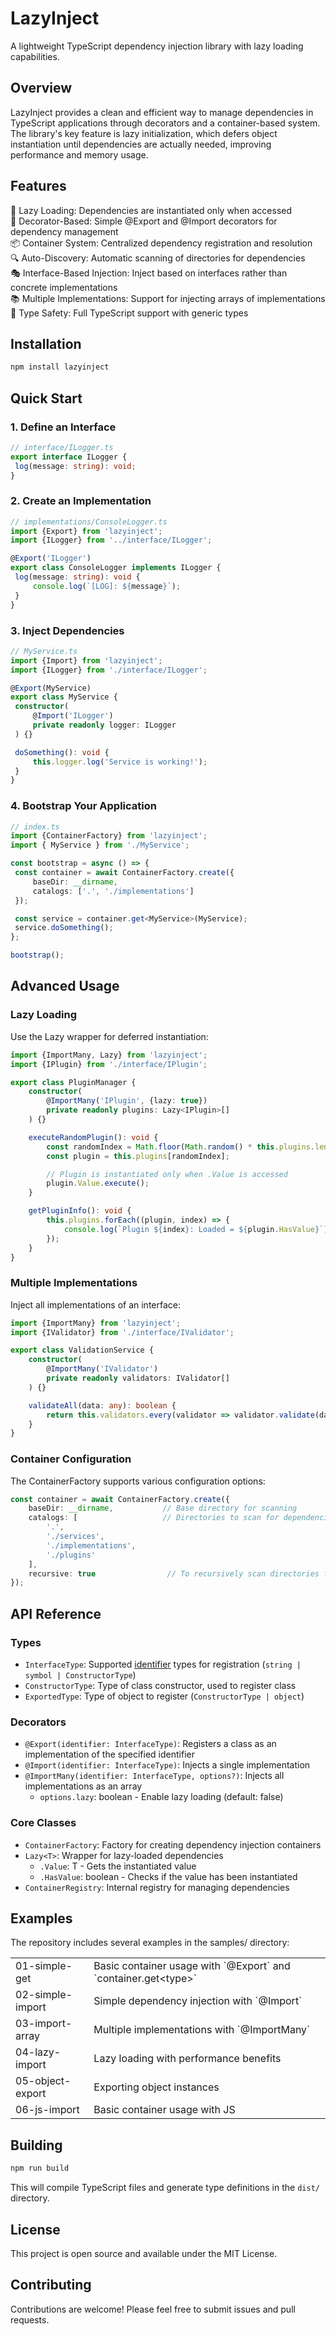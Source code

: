 # LazyInject
A lightweight TypeScript dependency injection library with lazy loading capabilities.

## Overview
LazyInject provides a clean and efficient way to manage dependencies in TypeScript applications through decorators and a container-based system. The library's key feature is lazy initialization, which defers object instantiation until dependencies are actually needed, improving performance and memory usage.

## Features
 🚀 Lazy Loading: Dependencies are instantiated only when accessed<br>
 🎯 Decorator-Based: Simple @Export and @Import decorators for dependency management<br>
 📦 Container System: Centralized dependency registration and resolution<br>
 🔍 Auto-Discovery: Automatic scanning of directories for dependencies<br>
 🎭 Interface-Based Injection: Inject based on interfaces rather than concrete implementations<br>
 📚 Multiple Implementations: Support for injecting arrays of implementations<br>
 💪 Type Safety: Full TypeScript support with generic types<br>
## Installation
```bash
npm install lazyinject
```

## Quick Start
### 1. Define an Interface
   ```typescript
   // interface/ILogger.ts
export interface ILogger {
    log(message: string): void;
}
```
### 2. Create an Implementation
   ```typescript
   // implementations/ConsoleLogger.ts
import {Export} from 'lazyinject';
import {ILogger} from '../interface/ILogger';

@Export('ILogger')
export class ConsoleLogger implements ILogger {
    log(message: string): void {
        console.log(`[LOG]: ${message}`);
    }
}
```
### 3. Inject Dependencies
   ```typescript
   // MyService.ts
import {Import} from 'lazyinject';
import {ILogger} from './interface/ILogger';

@Export(MyService)
export class MyService {
    constructor(
        @Import('ILogger')
        private readonly logger: ILogger
    ) {}

    doSomething(): void {
        this.logger.log('Service is working!');
    }
}
```
### 4. Bootstrap Your Application
   ```typescript
   // index.ts
import {ContainerFactory} from 'lazyinject';
import { MyService } from './MyService';

const bootstrap = async () => {
    const container = await ContainerFactory.create({
        baseDir: __dirname,
        catalogs: ['.', './implementations']
    });

    const service = container.get<MyService>(MyService);
    service.doSomething();
};

bootstrap();
```
## Advanced Usage
### Lazy Loading
Use the Lazy<T> wrapper for deferred instantiation:

```typescript
import {ImportMany, Lazy} from 'lazyinject';
import {IPlugin} from './interface/IPlugin';

export class PluginManager {
    constructor(
        @ImportMany('IPlugin', {lazy: true})
        private readonly plugins: Lazy<IPlugin>[]
    ) {}

    executeRandomPlugin(): void {
        const randomIndex = Math.floor(Math.random() * this.plugins.length);
        const plugin = this.plugins[randomIndex];

        // Plugin is instantiated only when .Value is accessed
        plugin.Value.execute();
    }

    getPluginInfo(): void {
        this.plugins.forEach((plugin, index) => {
            console.log(`Plugin ${index}: Loaded = ${plugin.HasValue}`);
        });
    }
}
```
### Multiple Implementations
Inject all implementations of an interface:

```typescript
import {ImportMany} from 'lazyinject';
import {IValidator} from './interface/IValidator';

export class ValidationService {
    constructor(
        @ImportMany('IValidator')
        private readonly validators: IValidator[]
    ) {}

    validateAll(data: any): boolean {
        return this.validators.every(validator => validator.validate(data));
    }
}
```
### Container Configuration
The ContainerFactory supports various configuration options:

```typescript
const container = await ContainerFactory.create({
    baseDir: __dirname,           // Base directory for scanning
    catalogs: [                   // Directories to scan for dependencies
        '.',
        './services',
        './implementations',
        './plugins'
    ],
    recursive: true                // To recursively scan directories for dependencies
});
```
## API Reference
### Types
 - `InterfaceType`: Supported <u>identifier</u> types for registration (`string | symbol | ConstructorType`)
 - `ConstructorType`: Type of class constructor, used to register class
 - `ExportedType`: Type of object to register (`ConstructorType | object`)
### Decorators
- `@Export(identifier: InterfaceType)`: Registers a class as an implementation of the specified identifier
- `@Import(identifier: InterfaceType)`: Injects a single implementation
- `@ImportMany(identifier: InterfaceType, options?)`: Injects all implementations as an array
  - `options.lazy`: boolean - Enable lazy loading (default: false)
### Core Classes
- `ContainerFactory`: Factory for creating dependency injection containers
- `Lazy<T>`: Wrapper for lazy-loaded dependencies
  - `.Value`: T - Gets the instantiated value
  - `.HasValue`: boolean - Checks if the value has been instantiated
- `ContainerRegistry`: Internal registry for managing dependencies
## Examples
The repository includes several examples in the samples/ directory:

<table>
<tr><td>
01-simple-get</td><td>Basic container usage with `@Export` and `container.get&lt;type&gt;`
</td></tr><tr>
<td>02-simple-import</td><td>Simple dependency injection with `@Import`</td>
</tr><tr><td>
03-import-array</td><td>Multiple implementations with `@ImportMany`</td>
</tr><tr><td>
04-lazy-import</td><td>Lazy loading with performance benefits</td>
</tr><tr><td>
05-object-export</td><td>Exporting object instances</td>
</tr><tr><td>
06-js-import</td><td>Basic container usage with JS</td>
</tr>
</table>

## Building
```bash
npm run build
```
This will compile TypeScript files and generate type definitions in the `dist/` directory.

## License
This project is open source and available under the MIT License.

## Contributing
Contributions are welcome! Please feel free to submit issues and pull requests.